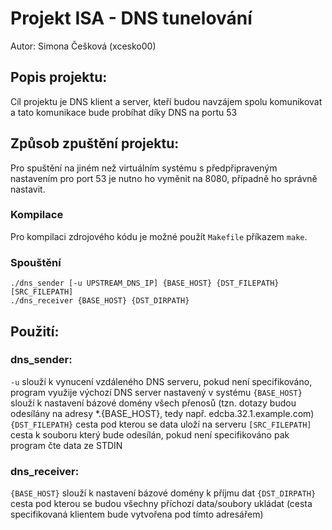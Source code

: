# Projekt ISA - DNS tunelování
Autor: Simona Češková (xcesko00)
## Popis projektu:
Cíl projektu je DNS klient a server, kteří budou navzájem spolu komunikovat a tato komunikace bude probíhat díky DNS na portu 53
## Způsob zpuštění projektu:
Pro spuštění na jiném než virtuálním systému s předpřipraveným nastavením pro port 53 je nutno ho vyměnit na 8080, případně ho správně nastavit.
### Kompilace
Pro kompilaci zdrojového kódu je možné použít `Makefile` příkazem `make`.
### Spouštění
```
./dns_sender [-u UPSTREAM_DNS_IP] {BASE_HOST} {DST_FILEPATH} [SRC_FILEPATH]
./dns_receiver {BASE_HOST} {DST_DIRPATH}
```
## Použití:
### dns_sender:
`-u` slouží k vynucení vzdáleného DNS serveru, pokud není specifikováno, program využije výchozí DNS server nastavený v systému
`{BASE_HOST}` slouží k nastavení bázové domény všech přenosů (tzn. dotazy budou odesílány na adresy *.{BASE_HOST}, tedy např. edcba.32.1.example.com)
`{DST_FILEPATH}` cesta pod kterou se data uloží na serveru
`[SRC_FILEPATH]` cesta k souboru který bude odesílán, pokud není specifikováno pak program čte data ze STDIN
### dns_receiver:
`{BASE_HOST}` slouží k nastavení bázové domény k příjmu dat
`{DST_DIRPATH}` cesta pod kterou se budou všechny příchozí data/soubory ukládat (cesta specifikovaná klientem bude vytvořena pod tímto adresářem)

